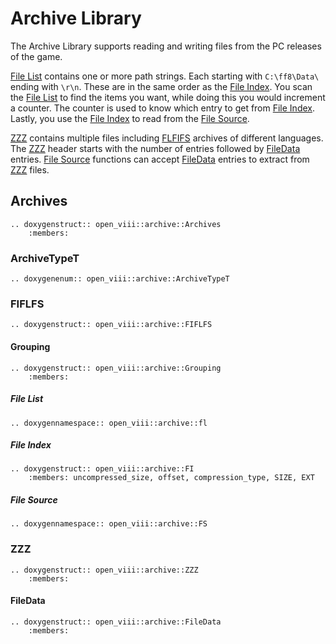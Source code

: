 Archive Library
=====

The Archive Library supports reading and writing files from the PC releases of the game.

[File List](#file-list) contains one or more path strings. Each starting with `C:\ff8\Data\` ending with `\r\n`. These are in the same order as
the [File Index](#file-index). You scan the [File List](#file-list) to find the items you want, while doing this you would increment a counter. The counter is
used to know which entry to get from [File Index](#file-index). Lastly, you use the [File Index](#file-index) to read from the [File Source](#file-source).

[ZZZ](#zzz) contains multiple files including [FLFIFS](#fiflfs) archives of different languages. The [ZZZ](#zzz) header starts with the number of entries
followed by [FileData](#filedata) entries. [File Source](#file-source) functions can accept [FileData](#filedata) entries to extract from [ZZZ](#zzz) files.

## Archives

```{eval-rst}
.. doxygenstruct:: open_viii::archive::Archives
    :members:
```

### ArchiveTypeT

```{eval-rst}
.. doxygenenum:: open_viii::archive::ArchiveTypeT
```

### FIFLFS

```{eval-rst}
.. doxygenstruct:: open_viii::archive::FIFLFS
```

#### Grouping

```{eval-rst}
.. doxygenstruct:: open_viii::archive::Grouping
    :members:
```

##### File List

```{eval-rst}
.. doxygennamespace:: open_viii::archive::fl
```

##### File Index

```{eval-rst}
.. doxygenstruct:: open_viii::archive::FI
    :members: uncompressed_size, offset, compression_type, SIZE, EXT
```

##### File Source

```{eval-rst}
.. doxygennamespace:: open_viii::archive::FS
```

### ZZZ

```{eval-rst}
.. doxygenstruct:: open_viii::archive::ZZZ
    :members:
```

#### FileData

```{eval-rst}
.. doxygenstruct:: open_viii::archive::FileData
    :members:
```
